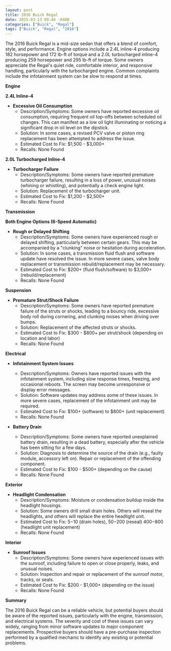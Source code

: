 ```yaml
---
layout: post
title: 2016 Buick Regal
date: 2025-03-13 09:44 -0400
categories: ["Buick", "Regal"]
tags: ["Buick", "Regal", "2016"]
---
```

The 2016 Buick Regal is a mid-size sedan that offers a blend of comfort, style, and performance. Engine options include a 2.4L inline-4 producing 182 horsepower and 172 lb-ft of torque and a 2.0L turbocharged inline-4 producing 259 horsepower and 295 lb-ft of torque. Some owners appreciate the Regal's quiet ride, comfortable interior, and responsive handling, particularly with the turbocharged engine. Common complaints include the infotainment system can be slow to respond at times.

**Engine**

**2.4L Inline-4**

*   **Excessive Oil Consumption**
    *   Description/Symptoms: Some owners have reported excessive oil consumption, requiring frequent oil top-offs between scheduled oil changes. This can manifest as a low oil light illuminating or noticing a significant drop in oil level on the dipstick.
    *   Solution: In some cases, a revised PCV valve or piston ring replacement has been attempted to address the issue.
    *   Estimated Cost to Fix: $1,500 - $3,000+
    *   Recalls: None Found

**2.0L Turbocharged Inline-4**

*   **Turbocharger Failure**
    *   Description/Symptoms: Some owners have reported premature turbocharger failure, resulting in a loss of power, unusual noises (whining or whistling), and potentially a check engine light.
    *   Solution: Replacement of the turbocharger unit.
    *   Estimated Cost to Fix: $1,200 - $2,500+
    *   Recalls: None Found

**Transmission**

**Both Engine Options (6-Speed Automatic)**

*   **Rough or Delayed Shifting**
    *   Description/Symptoms: Some owners have experienced rough or delayed shifting, particularly between certain gears. This may be accompanied by a "clunking" noise or hesitation during acceleration.
    *   Solution: In some cases, a transmission fluid flush and software update have resolved the issue. In more severe cases, valve body replacement or transmission rebuild/replacement may be necessary.
    *   Estimated Cost to Fix: $200+ (fluid flush/software) to $3,000+ (rebuild/replacement)
    *   Recalls: None Found

**Suspension**

*   **Premature Strut/Shock Failure**
    *   Description/Symptoms: Some owners have reported premature failure of the struts or shocks, leading to a bouncy ride, excessive body roll during cornering, and clunking noises when driving over bumps.
    *   Solution: Replacement of the affected struts or shocks.
    *   Estimated Cost to Fix: $300 - $800+ per strut/shock (depending on location and labor)
    *   Recalls: None Found

**Electrical**

*   **Infotainment System Issues**
    *   Description/Symptoms: Owners have reported issues with the infotainment system, including slow response times, freezing, and occasional reboots. The screen may become unresponsive or display error messages.
    *   Solution: Software updates may address some of these issues. In more severe cases, replacement of the infotainment unit may be required.
    *   Estimated Cost to Fix: $100+ (software) to $800+ (unit replacement)
    *   Recalls: None Found

*   **Battery Drain**
    *   Description/Symptoms: Some owners have reported unexplained battery drain, resulting in a dead battery, especially after the vehicle has been sitting for a few days.
    *   Solution: Diagnosis to determine the source of the drain (e.g., faulty module, accessory left on). Repair or replacement of the offending component.
    *   Estimated Cost to Fix: $100 - $500+ (depending on the cause)
    *   Recalls: None Found

**Exterior**

*   **Headlight Condensation**
    *   Description/Symptoms: Moisture or condensation buildup inside the headlight housings.
    *   Solution: Some owners drill small drain holes. Others will reseal the headlights, and others will replace the entire headlight unit.
    *   Estimated Cost to Fix: $5-$10 (drain holes), $50-$200 (reseal) $400-$800 (headlight unit replacement)
    *   Recalls: None Found

**Interior**

*   **Sunroof Issues**
    *   Description/Symptoms: Some owners have experienced issues with the sunroof, including failure to open or close properly, leaks, and unusual noises.
    *   Solution: Inspection and repair or replacement of the sunroof motor, tracks, or seals.
    *   Estimated Cost to Fix: $200 - $1,000+ (depending on the issue)
    *   Recalls: None Found

**Summary**

The 2016 Buick Regal can be a reliable vehicle, but potential buyers should be aware of the reported issues, particularly with the engine, transmission, and electrical systems. The severity and cost of these issues can vary widely, ranging from minor software updates to major component replacements. Prospective buyers should have a pre-purchase inspection performed by a qualified mechanic to identify any existing or potential problems.

